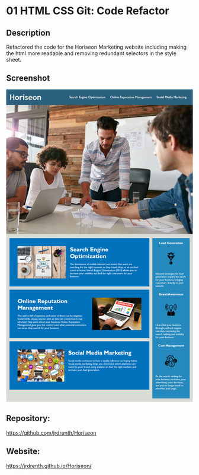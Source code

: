 # 01 HTML CSS Git: Code Refactor

## Description

Refactored the code for the Horiseon Marketing website including making the html more readable and removing redundant selectors in the style sheet.


## Screenshot

![code refactor demo](./assets/images/01-html-css-git-homework-demo.png)


## Repository:

https://github.com/jrdrenth/Horiseon


## Website:

https://jrdrenth.github.io/Horiseon/